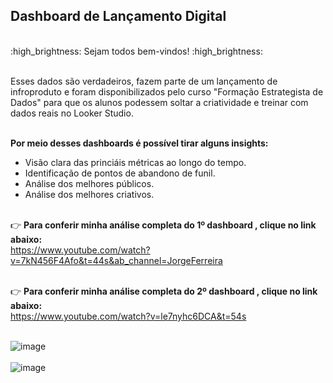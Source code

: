 ## Dashboard de Lançamento Digital ##
<br/>
:high_brightness: Sejam todos bem-vindos! :high_brightness:<br/><br/>

Esses dados são verdadeiros, fazem parte de um lançamento de infroproduto e foram disponibilizados pelo curso "Formação Estrategista de Dados" para que os alunos podessem soltar a criatividade e treinar com dados reais no Looker Studio. <br/><br/>

__Por meio desses dashboards é possível tirar alguns insights:__ 

- Visão clara das princiáis métricas ao longo do tempo.
- Identificação de pontos de abandono de funil.
- Análise dos melhores públicos. 
- Análise dos melhores criativos.<br/><br/>

:point_right: __Para conferir minha análise completa do 1º dashboard , clique no link abaixo:__ <br/>
https://www.youtube.com/watch?v=7kN456F4Afo&t=44s&ab_channel=JorgeFerreira  <br/><br/>

:point_right: __Para conferir minha análise completa do 2º dashboard , clique no link abaixo:__ <br/>
https://www.youtube.com/watch?v=le7nyhc6DCA&t=54s <br/><br/>

![image](https://github.com/user-attachments/assets/d7d914c8-77ee-4261-8110-b3974317d559) 
<br/><br/>
![image](https://github.com/user-attachments/assets/0e56557e-c8c0-4759-af98-5acebe09a2a5)








